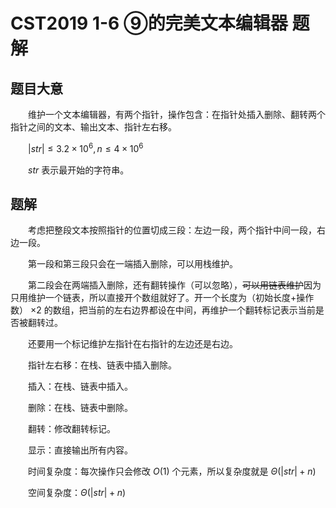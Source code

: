 # CST2019 1-6 ⑨的完美文本编辑器 题解

## 题目大意

　　维护一个文本编辑器，有两个指针，操作包含：在指针处插入删除、翻转两个指针之间的文本、输出文本、指针左右移。

　　$\lvert str\rvert \leq  3.2\times {10}^6,n\leq 4\times {10}^6$

　　$str$ 表示最开始的字符串。

## 题解

　　考虑把整段文本按照指针的位置切成三段：左边一段，两个指针中间一段，右边一段。

　　第一段和第三段只会在一端插入删除，可以用栈维护。

　　第二段会在两端插入删除，还有翻转操作（可以忽略），~~可以用链表维护~~因为只用维护一个链表，所以直接开个数组就好了。开一个长度为（初始长度+操作数） $\times 2$ 的数组，把当前的左右边界都设在中间，再维护一个翻转标记表示当前是否被翻转过。

　　还要用一个标记维护左指针在右指针的左边还是右边。

　　指针左右移：在栈、链表中插入删除。

　　插入：在栈、链表中插入。

　　删除：在栈、链表中删除。

　　翻转：修改翻转标记。

　　显示：直接输出所有内容。

　　时间复杂度：每次操作只会修改 $O(1)$ 个元素，所以复杂度就是 $\Theta(\lvert str\rvert +n)$

　　空间复杂度：$\Theta(\lvert str\rvert +n)$

